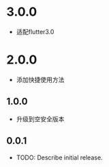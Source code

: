 # 3.0.0

* 适配flutter3.0

# 2.0.0

* 添加快捷使用方法

## 1.0.0

* 升级到空安全版本

## 0.0.1

* TODO: Describe initial release.
